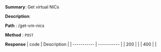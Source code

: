 **Summary**: Get virtual NICs

**Description**:

**Path** : /get-vm-nics

**Method** : `POST`

**Response**
| code      | Description |
| ----------- | ----------- |
|  200   |       |
|  400   |       |

